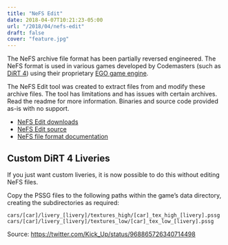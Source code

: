 ```yaml
---
title: "NeFS Edit"
date: 2018-04-07T10:21:23-05:00
url: "/2018/04/nefs-edit"
draft: false
cover: "feature.jpg"
---
```


The NeFS archive file format has been partially reversed engineered. The NeFS format is used in various games developed by Codemasters (such as [DiRT 4](https://www.dirt4game.com/)) using their proprietary [EGO game engine](https://en.wikipedia.org/wiki/EGO_(game_engine)).

The NeFS Edit tool was created to extract files from and modify these archive files. The tool has limitations and has issues with certain archives. Read the readme for more information. Binaries and source code provided as-is with no support.

- [NeFS Edit downloads](https://github.com/victorbush/ego.nefsedit/releases)
- [NeFS Edit source](https://github.com/victorbush/ego.nefsedit)
- [NeFS file format documentation](https://github.com/victorbush/ego.nefsedit/wiki)

## Custom DiRT 4 Liveries
If you just want custom liveries, it is now possible to do this without editing NeFS files.

Copy the PSSG files to the following paths within the game’s data directory, creating the subdirectories as required:

```
cars/[car]/livery_[livery]/textures_high/[car]_tex_high_[livery].pssg
cars/[car]/livery_[livery]/textures_low/[car]_tex_low_[livery].pssg
```

Source: https://twitter.com/Kick_Up/status/968865726340714498